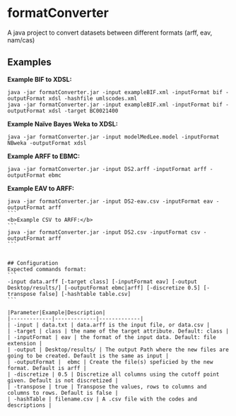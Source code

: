 # formatConverter
A java project to convert datasets between different formats (arff, eav, nam/cas)


## Examples
<b>Example BIF to XDSL:</b>
```
java -jar formatConverter.jar -input exampleBIF.xml -inputFormat bif -outputFormat xdsl -hashfile umlscodes.xml
java -jar formatConverter.jar -input exampleBIF.xml -inputFormat bif -outputFormat xdsl -target BC0021400
```
<b>Example Naïve Bayes Weka to XDSL:</b>
```
java -jar formatConverter.jar -input modelMedLee.model -inputFormat NBweka -outputFormat xdsl
```
<b>Example ARFF to EBMC:</b>
```
java -jar formatConverter.jar -input DS2.arff -inputFormat arff -outputFormat ebmc
```
<b>Example EAV to ARFF:</b>
````
java -jar formatConverter.jar -input DS2-eav.csv -inputFormat eav -outputFormat arff
```
<b>Example CSV to ARFF:</b>
```
java -jar formatConverter.jar -input DS2.csv -inputFormat csv -outputFormat arff
```


## Configuration
Expected commands format: 
```
-input data.arff [-target class] [-inputFormat eav] [-output Desktop/results/] [-outputFormat ebmc|arff] [-discretize 0.5] [-transpose false] [-hashtable table.csv]
```

|Parameter|Example|Description|
|-------------|-------------|-------------|
| -input | data.txt | data.arff is the input file, or data.csv |
| -target | class | the name of the target attribute. Default: class |
| -inputFormat | eav | the format of the input data. Default: file extension |
| -output | Desktop/results/ | The output Path where the new files are going to be created. Default is the same as input |
| -outputFormat |  ebmc | Create the file(s) speficied by the new format. Default is arff |
| -discretize | 0.5 | Discretize all columns using the cutoff point given. Default is not discretized |
| -transpose | true | Transpose the values, rows to columns and columns to rows. Default is false |
| -hashTable | filename.csv | A .csv file with the codes and descriptions |
